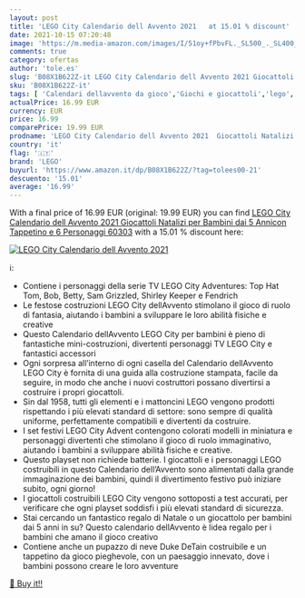 ```yaml
---
layout: post
title: 'LEGO City Calendario dell Avvento 2021   at 15.01 % discount'
date: 2021-10-15 07:20:48
image: 'https://m.media-amazon.com/images/I/51oy+fPbvFL._SL500_._SL400_.jpg'
comments: true
category: ofertas
author: 'tole.es'
slug: 'B08X1B622Z-it LEGO City Calendario dell Avvento 2021 Giocattoli Natalizi...'
sku: 'B08X1B622Z-it'
tags: [ 'Calendari dellavvento da gioco','Giochi e giocattoli','lego', ]
actualPrice: 16.99 EUR
currency: EUR
price: 16.99
comparePrice: 19.99 EUR
prodname: 'LEGO City Calendario dell Avvento 2021  Giocattoli Natalizi per Bambini dai 5 Annicon Tappetino e 6 Personaggi  60303'
country: 'it'
flag: '🇮🇹'
brand: 'LEGO'
buyurl: 'https://www.amazon.it/dp/B08X1B622Z/?tag=tolees00-21'
descuento: '15.01'
average: '16.99'
---
```


With a final price of 16.99 EUR (original: 19.99 EUR) you can find [LEGO City Calendario dell Avvento 2021  Giocattoli Natalizi per Bambini dai 5 Annicon Tappetino e 6 Personaggi  60303](https://www.amazon.it/dp/B08X1B622Z/?tag=tolees00-21) with a  15.01 % discount here:

[![LEGO City Calendario dell Avvento 2021  ](https://m.media-amazon.com/images/I/51oy+fPbvFL._SL500_._SL400_.jpg)](https://www.amazon.it/dp/B08X1B622Z/?tag=tolees00-21)

ℹ️:

- Contiene i personaggi della serie TV LEGO City Adventures: Top Hat Tom, Bob, Betty, Sam Grizzled, Shirley Keeper e Fendrich
- Le festose costruzioni LEGO City dellAvvento stimolano il gioco di ruolo di fantasia, aiutando i bambini a sviluppare le loro abilità fisiche e creative
- Questo Calendario dellAvvento LEGO City per bambini è pieno di fantastiche mini-costruzioni, divertenti personaggi TV LEGO City e fantastici accessori
- Ogni sorpresa all’interno di ogni casella del Calendario dellAvvento LEGO City è fornita di una guida alla costruzione stampata, facile da seguire, in modo che anche i nuovi costruttori possano divertirsi a costruire i propri giocattoli.
- Sin dal 1958, tutti gli elementi e i mattoncini LEGO vengono prodotti rispettando i più elevati standard di settore: sono sempre di qualità uniforme, perfettamente compatibili e divertenti da costruire.
- I set festivi LEGO City Advent contengono colorati modelli in miniatura e personaggi divertenti che stimolano il gioco di ruolo immaginativo, aiutando i bambini a sviluppare abilità fisiche e creative.
- Questo playset non richiede batterie. I giocattoli e i personaggi LEGO costruibili in questo Calendario dell’Avvento sono alimentati dalla grande immaginazione dei bambini, quindi il divertimento festivo può iniziare subito, ogni giorno!
- I giocattoli costruibili LEGO City vengono sottoposti a test accurati, per verificare che ogni playset soddisfi i più elevati standard di sicurezza.
- Stai cercando un fantastico regalo di Natale o un giocattolo per bambini dai 5 anni in su? Questo calendario dellAvvento è lidea regalo per i bambini che amano il gioco creativo
- Contiene anche un pupazzo di neve Duke DeTain costruibile e un tappetino da gioco pieghevole, con un paesaggio innevato, dove i bambini possono creare le loro avventure

[🛒 Buy it!!](https://www.amazon.it/dp/B08X1B622Z/?tag=tolees00-21)
